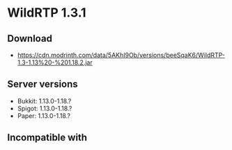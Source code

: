 # WildRTP 1.3.1

## Download
- https://cdn.modrinth.com/data/5AKhI9Ob/versions/beeSqaK6/WildRTP-1.3-1.13%20-%201.18.2.jar

## Server versions
- Bukkit: 1.13.0-1.18.?
- Spigot: 1.13.0-1.18.?
- Paper: 1.13.0-1.18.?

## Incompatible with
